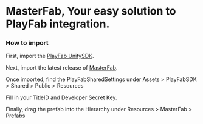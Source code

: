 # MasterFab, Your easy solution to PlayFab integration.

### How to import


First, import the [PlayFab UnitySDK](https://aka.ms/PlayFabUnitySdk).

Next, import the latest release of [MasterFab](https://github.com/HeldForRansom/MasterFab/releases/latest).


Once imported, find the PlayFabSharedSettings under Assets > PlayFabSDK > Shared > Public > Resources

Fill in your TitleID and Developer Secret Key.


Finally, drag the prefab into the Hierarchy under Resources > MasterFab > Prefabs
